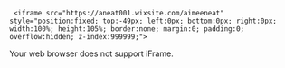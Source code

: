 <html>
  <title>Aimée Neat</title>
  <link rel="stylesheet" type="text/css" href="website.css">
  <meta name="viewport" content="width=device-width, initial-scale=1">

  <body>
  
     <iframe src="https://aneat001.wixsite.com/aimeeneat" style="position:fixed; top:-49px; left:0px; bottom:0px; right:0px; width:100%; height:105%; border:none; margin:0; padding:0; overflow:hidden; z-index:999999;">
Your web browser does not support iFrame.
</iframe>  
    
  </body>
    <script type="text/javascript">
<!--
if (screen.width <= 699) {
document.location = "https://aneat001.wixsite.com/aimeeneat";
}
//-->
</script>
</html>
